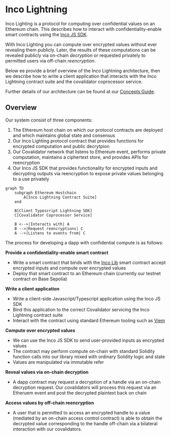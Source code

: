 # Inco Lightning

Inco Lighting is a protocol for computing over confidential values on an Ethereum chain. This describes how to interact with confidentiality-enable smart contracts using the [Inco JS SDK](https://www.npmjs.com/package/@inco/js).

With Inco Lighting you can compute over encrypted values without ever revealing them publicly. Later, the results of these computations can be revealed publicly via on-chain _decryption_ or requested privately to permitted users via off-chain _reencryption_.

Below ee provide a brief overview of the Inco Lightning architecture, then we describe how to write a client application that interacts with the Inco Lightning contract suite and the covalidator coprocessor service.

Further details of our architecture can be found at our [Concepts Guide](https://docs.inco.org/guide/intro).

## Overview

Our system consist of three components:

1. The Ethereum host chain on which our protocol contracts are deployed and which maintains global state and consensus
2. Our Inco Lighting protocol contract that provides functions for encrypted computation and public decrytpion
3. Our Covalidator network that listens to Ethereum event, performs private computation, maintains a ciphertext store, and provides APIs for reencryption
4. Our Inco JS SDK that provides functionality for encrypted inputs and decrypting outputs via reencryption to expose private values belonging to a use privately

```mermaid
graph TD
    subgraph Ethereum Hostchain
        A[Inco Lightning Contract Suite]
    end

    B[Client Typescript Lightning SDK]
    C[Covalidator Coprocessor Service]

    B <-->|Interacts with| A
    B -->|Request reencryptions| C
    A -->|Listens to events from| C
```
The process for developing a dapp with confidential compute is as follows:

**Provide a confidentiality-enable smart contract**

- Write a smart contract that binds with the [Inco Lib](../node_modules/@inco/lightning/src/Lib.sol) smart contract accept encrypted inputs and compute over encrypted values
- Deploy that smart contract to an Ethereum chain (currently our testnet contract on Base Sepolia)

**Write a client application**

- Write a client-side Javascript/Typescript application using the Inco JS SDK
- Bind this application to the correct Covalidator servicing the Inco Lightning contract suite
- Interact with the contract using standard Ethereum tooling such as [Viem](https://viem.sh/)

**Compute over encrypted values**

- We can use the Inco JS SDK to send user-provided inputs as encrypted values
- The contract may perform compute on-chain with standard Solidity function calls into our library mixed with ordinary Solidity logic and state
- Values are manipulated via immutable refer

**Reveal values via on-chain decryption**
- A dapp contract may request a decryption of a handle via an on-chain decryption request. Our covalidators will process this request via an Etheruem event and post the decrypted plaintext back on chain

**Access values by off-chain reencryption**
- A user that is permitted to access an encrypted handle to a value (mediated by an on-chain access control contract) is able to obtain the decrypted value corresponding to the handle off-chain via a bilateral interaction with our covalidators.




